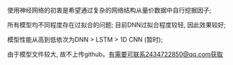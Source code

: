 使用神经网络的初衷是希望通过复杂的网络结构从量价数据中自行挖掘因子;  

所有模型均不同程度存在过拟合的问题; 目前DNN过拟合程度较轻, 因此效果较好;  

模型性能从高到低依次为DNN > LSTM > 1D CNN (暂时);  

由于模型文件较大, 故不上传github。有需要可联系2434722850@qq.com获取
